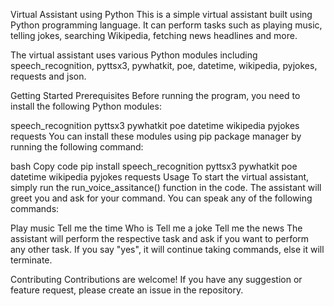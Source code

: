 Virtual Assistant using Python
This is a simple virtual assistant built using Python programming language. It can perform tasks such as playing music, telling jokes, searching Wikipedia, fetching news headlines and more.

The virtual assistant uses various Python modules including speech_recognition, pyttsx3, pywhatkit, poe, datetime, wikipedia, pyjokes, requests and json.

Getting Started
Prerequisites
Before running the program, you need to install the following Python modules:

speech_recognition
pyttsx3
pywhatkit
poe
datetime
wikipedia
pyjokes
requests
You can install these modules using pip package manager by running the following command:

bash
Copy code
pip install speech_recognition pyttsx3 pywhatkit poe datetime wikipedia pyjokes requests
Usage
To start the virtual assistant, simply run the run_voice_assitance() function in the code. The assistant will greet you and ask for your command. You can speak any of the following commands:

Play music
Tell me the time
Who is <person name>
Tell me a joke
Tell me the news
The assistant will perform the respective task and ask if you want to perform any other task. If you say "yes", it will continue taking commands, else it will terminate.

Contributing
Contributions are welcome! If you have any suggestion or feature request, please create an issue in the repository.